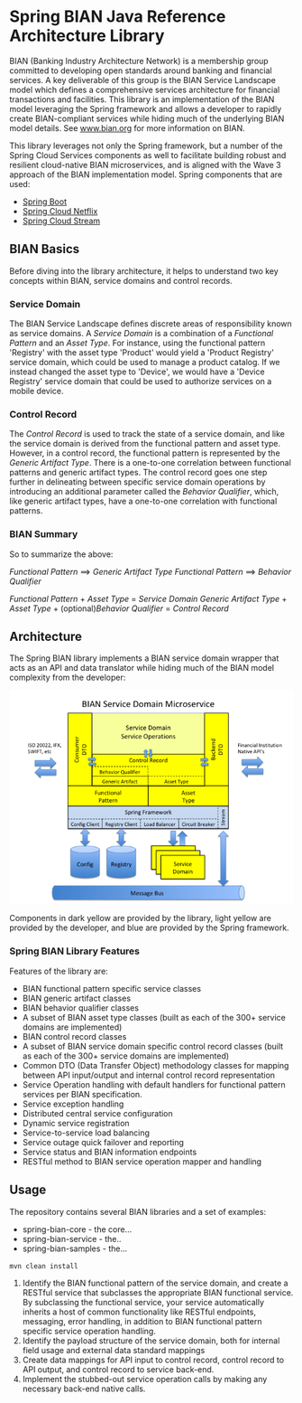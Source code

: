 # Spring BIAN Java Reference Architecture Library

BIAN (Banking Industry Architecture Network) is a membership group committed to developing open standards around banking and financial services.  A key deliverable of this group is the BIAN Service Landscape model which defines a comprehensive services architecture for financial transactions and facilities.  This library is an implementation of the BIAN model leveraging the Spring framework and allows a developer to rapidly create BIAN-compliant services while hiding much of the underlying BIAN model details.  See www.bian.org for more information on BIAN.

This library leverages not only the Spring framework, but a number of the Spring Cloud Services components as well to facilitate building robust and resilient cloud-native BIAN microservices, and is aligned with the Wave 3 approach of the BIAN implementation model.  Spring components that are used:

- [Spring Boot](http://projects.spring.io/spring-boot/)
- [Spring Cloud Netflix](https://cloud.spring.io/spring-cloud-netflix/)
- [Spring Cloud Stream](https://cloud.spring.io/spring-cloud-stream/)

## BIAN Basics

Before diving into the library architecture, it helps to understand two key concepts within BIAN, service domains and control records.

### Service Domain

The BIAN Service Landscape defines discrete areas of responsibility known as service domains.  A *Service Domain* is a combination of a *Functional Pattern* and an *Asset Type*.  For instance, using the functional pattern 'Registry' with the asset type 'Product' would yield a 'Product Registry' service domain, which could be used to manage a product catalog.  If we instead changed the asset type to 'Device', we would have a 'Device Registry' service domain that could be used to authorize services on a mobile device.  

### Control Record

The *Control Record* is used to track the state of a service domain, and like the service domain is derived from the functional pattern and asset type.  However, in a control record, the functional pattern is represented by the *Generic Artifact Type*.  There is a one-to-one correlation between functional patterns and generic artifact types.  The control record goes one step further in delineating between specific service domain operations by introducing an additional parameter called the *Behavior Qualifier*, which, like generic artifact types, have a one-to-one correlation with functional patterns.

### BIAN Summary

So to summarize the above:

*Functional Pattern* ==> *Generic Artifact Type*
*Functional Pattern* ==> *Behavior Qualifier*

*Functional Pattern* + *Asset Type* = *Service Domain*
*Generic Artifact Type* + *Asset Type* + (optional)*Behavior Qualifier* = *Control Record*

## Architecture

The Spring BIAN library implements a BIAN service domain wrapper that acts as an API and data translator while hiding much of the BIAN model complexity from the developer:

![Spring BIAN Service Domain](docs/Spring-BIANServiceDomain.png)

Components in dark yellow are provided by the library, light yellow are provided by the developer, and blue are provided by the Spring framework.

### Spring BIAN Library Features
Features of the library are:

- BIAN functional pattern specific service classes
- BIAN generic artifact classes
- BIAN behavior qualifier classes
- A subset of BIAN asset type classes (built as each of the 300+ service domains are implemented)
- BIAN control record classes
- A subset of BIAN service domain specific control record classes (built as each of the 300+ service domains are implemented)
- Common DTO (Data Transfer Object) methodology classes for mapping between API input/output and internal control record representation
- Service Operation handling with default handlers for functional pattern services per BIAN specification.
- Service exception handling
- Distributed central service configuration
- Dynamic service registration
- Service-to-service load balancing
- Service outage quick failover and reporting
- Service status and BIAN information endpoints
- RESTful method to BIAN service operation mapper and handling



## Usage

The repository contains several BIAN libraries and a set of examples:

- spring-bian-core - the core...
- spring-bian-service - the..
- spring-bian-samples - the...

```
mvn clean install
```


1. Identify the BIAN functional pattern of the service domain, and create a RESTful service that subclasses the appropriate BIAN functional service.  By subclassing the functional service, your service automatically inherits a host of common functionality like RESTful endpoints, messaging, error handling, in addition to BIAN functional pattern specific service operation handling.
1. Identify the payload structure of the service domain, both for internal field usage and external data standard mappings
1. Create data mappings for API input to control record, control record to API output, and control record to service back-end.
1. Implement the stubbed-out service operation calls by making any necessary back-end native calls.
